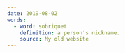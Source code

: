 ```yaml
---
date: 2019-08-02
words:
  - word: sobriquet 
    definition: a person's nickname.
    source: My old website
---
```

